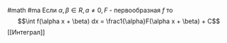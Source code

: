#math #ma 
Если $\alpha, \beta \in R, a \neq 0, F$ - первообразная $f$ то 
$$\int f(\alpha x + \beta) dx = \frac1{\alpha}F(\alpha x + \beta) + C$$
[[Интеграл]]